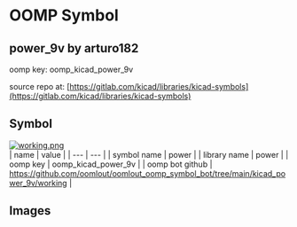 # OOMP Symbol  
## power_9v  by arturo182  
  
oomp key: oomp_kicad_power_9v  
  
source repo at: [https://gitlab.com/kicad/libraries/kicad-symbols](https://gitlab.com/kicad/libraries/kicad-symbols)  
## Symbol  
  
[![working.png](working_600.png)](working.png)  
| name | value | 
| --- | --- | 
| symbol name | power | 
| library name | power | 
| oomp key | oomp_kicad_power_9v | 
| oomp bot github | https://github.com/oomlout/oomlout_oomp_symbol_bot/tree/main/kicad_power_9v/working | 
## Images  
